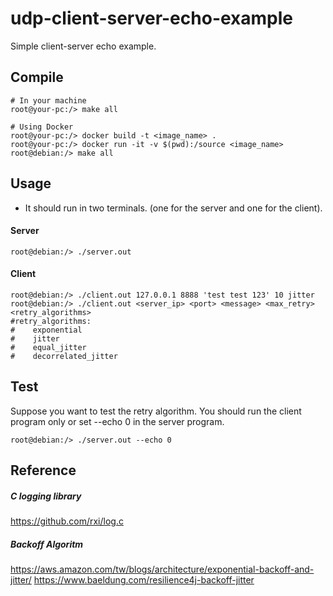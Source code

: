 # udp-client-server-echo-example
Simple client-server echo example.

## Compile
 
```shell
# In your machine
root@your-pc:/> make all

# Using Docker
root@your-pc:/> docker build -t <image_name> .
root@your-pc:/> docker run -it -v $(pwd):/source <image_name>
root@debian:/> make all
```
## Usage
* It should run in two terminals. (one for the server and one for the client).
#### Server
```shell
root@debian:/> ./server.out
```
#### Client
```shell
root@debian:/> ./client.out 127.0.0.1 8888 'test test 123' 10 jitter
root@debian:/> ./client.out <server_ip> <port> <message> <max_retry> <retry_algorithms>
#retry_algorithms: 
#    exponential
#    jitter
#    equal_jitter
#    decorrelated_jitter
```

## Test
Suppose you want to test the retry algorithm. You should run the client program only or set --echo 0 in the server program.
```shell
root@debian:/> ./server.out --echo 0
```

## Reference 
##### C logging library
https://github.com/rxi/log.c
##### Backoff Algoritm 
https://aws.amazon.com/tw/blogs/architecture/exponential-backoff-and-jitter/
https://www.baeldung.com/resilience4j-backoff-jitter
